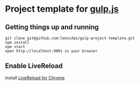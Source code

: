 # Project template for [gulp.js](http://gulpjs.com/)

## Getting things up and running

    git clone git@github.com:leonidas/gulp-project-template.git
    npm install
    npm start
    open http://localhost:9001 in your browser

## Enable LiveReload
Install [LiveReload for Chrome](https://chrome.google.com/webstore/detail/livereload/jnihajbhpnppcggbcgedagnkighmdlei?hl=en)
